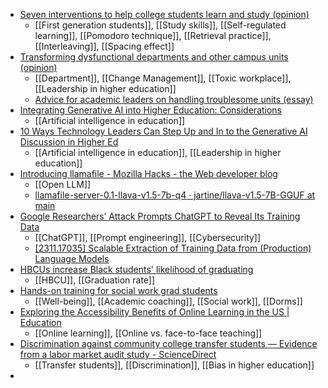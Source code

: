 - [Seven interventions to help college students learn and study (opinion)](https://www.insidehighered.com/opinion/views/2023/11/29/seven-interventions-help-college-students-learn-and-study-opinion?mc_cid=9040868938)
	- [[First generation students]], [[Study skills]], [[Self-regulated learning]], [[Pomodoro technique]], [[Retrieval practice]], [[Interleaving]], [[Spacing effect]]
- [Transforming dysfunctional departments and other campus units (opinion)](https://www.insidehighered.com/opinion/career-advice/2023/11/29/transforming-dysfunctional-departments-and-other-campus-units?mc_cid=9040868938)
	- [[Department]], [[Change Management]], [[Toxic workplace]], [[Leadership in higher education]]
	- [Advice for academic leaders on handling troublesome units (essay)](https://www.insidehighered.com/advice/2017/03/22/advice-academic-leaders-handling-troublesome-units-essay)
- [Integrating Generative AI into Higher Education: Considerations](https://er.educause.edu/articles/2023/8/integrating-generative-ai-into-higher-education-considerations)
	- [[Artificial intelligence in education]]
- [10 Ways Technology Leaders Can Step Up and In to the Generative AI Discussion in Higher Ed](https://er.educause.edu/articles/2023/10/10-ways-technology-leaders-can-step-up-and-in-to-the-generative-ai-discussion-in-higher-ed)
	- [[Artificial intelligence in education]], [[Leadership in higher education]]
- [Introducing llamafile - Mozilla Hacks - the Web developer blog](https://hacks.mozilla.org/2023/11/introducing-llamafile/)
	- [[Open LLM]]
	- [llamafile-server-0.1-llava-v1.5-7b-q4 · jartine/llava-v1.5-7B-GGUF at main](https://huggingface.co/jartine/llava-v1.5-7B-GGUF/blob/main/llamafile-server-0.1-llava-v1.5-7b-q4)
- [Google Researchers’ Attack Prompts ChatGPT to Reveal Its Training Data](https://www.404media.co/google-researchers-attack-convinces-chatgpt-to-reveal-its-training-data/)
	- [[ChatGPT]], [[Prompt engineering]], [[Cybersecurity]]
	- [[2311.17035] Scalable Extraction of Training Data from (Production) Language Models](https://arxiv.org/abs/2311.17035)
- [HBCUs increase Black students' likelihood of graduating](https://www.insidehighered.com/news/quick-takes/2023/11/29/hbcus-increase-black-students-likelihood-graduating?mc_cid=9040868938)
	- [[HBCU]], [[Graduation rate]]
- [Hands-on training for social work grad students](https://www.insidehighered.com/news/student-success/health-wellness/2023/11/29/hands-training-social-work-grad-students?mc_cid=ead22218eb)
	- [[Well-being]], [[Academic coaching]], [[Social work]], [[Dorms]]
- [Exploring the Accessibility Benefits of Online Learning in the US | Education](https://www.devdiscourse.com/article/education/2702770-exploring-the-accessibility-benefits-of-online-learning-in-the-us)
	- [[Online learning]], [[Online vs. face-to-face teaching]]
- [Discrimination against community college transfer students — Evidence from a labor market audit study - ScienceDirect](https://www.sciencedirect.com/science/article/abs/pii/S0272775723001292)
	- [[Transfer students]], [[Discrimination]], [[Bias in higher education]]
-